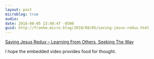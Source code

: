 ```yaml
---
layout: post
microblog: true
audio: 
date: 2018-08-05 13:40:47 -0500
guid: http://frankm.micro.blog/2018/08/05/saving-jesus-redux.html
---
```

[Saving Jesus Redux – Learning From Others, Seeking The Way](https://the-narthex.org/2011/03/11/saving-jesus-redux/)

I hope the embedded video provides food for thought. 
